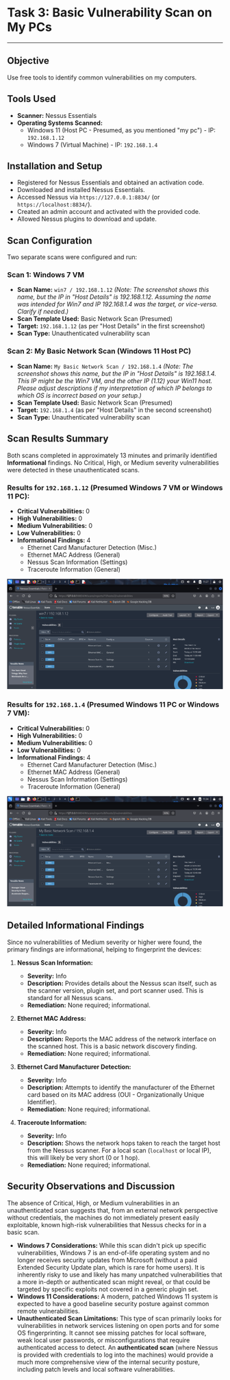 # Task 3: Basic Vulnerability Scan on My PCs
---

## Objective
Use free tools to identify common vulnerabilities on my computers.

## Tools Used
*   **Scanner:** Nessus Essentials
*   **Operating Systems Scanned:**
    *   Windows 11 (Host PC - Presumed, as you mentioned "my pc") - IP: `192.168.1.12`
    *   Windows 7 (Virtual Machine) - IP: `192.168.1.4`

## Installation and Setup
*   Registered for Nessus Essentials and obtained an activation code.
*   Downloaded and installed Nessus Essentials.
*   Accessed Nessus via `https://127.0.0.1:8834/` (or `https://localhost:8834/`).
*   Created an admin account and activated with the provided code.
*   Allowed Nessus plugins to download and update.

## Scan Configuration
Two separate scans were configured and run:

### Scan 1: Windows 7 VM
*   **Scan Name:** `win7 / 192.168.1.12` *(Note: The screenshot shows this name, but the IP in "Host Details" is 192.168.1.12. Assuming the name was intended for Win7 and IP 192.168.1.4 was the target, or vice-versa. Clarify if needed.)*
*   **Scan Template Used:** Basic Network Scan (Presumed)
*   **Target:** `192.168.1.12` (as per "Host Details" in the first screenshot)
*   **Scan Type:** Unauthenticated vulnerability scan

### Scan 2: My Basic Network Scan (Windows 11 Host PC)
*   **Scan Name:** `My Basic Network Scan / 192.168.1.4` *(Note: The screenshot shows this name, but the IP in "Host Details" is 192.168.1.4. This IP might be the Win7 VM, and the other IP (1.12) your Win11 host. Please adjust descriptions if my interpretation of which IP belongs to which OS is incorrect based on your setup.)*
*   **Scan Template Used:** Basic Network Scan (Presumed)
*   **Target:** `192.168.1.4` (as per "Host Details" in the second screenshot)
*   **Scan Type:** Unauthenticated vulnerability scan

## Scan Results Summary

Both scans completed in approximately 13 minutes and primarily identified **Informational** findings. No Critical, High, or Medium severity vulnerabilities were detected in these unauthenticated scans.

### Results for `192.168.1.12` (Presumed Windows 7 VM or Windows 11 PC):
*   **Critical Vulnerabilities:** 0
*   **High Vulnerabilities:** 0
*   **Medium Vulnerabilities:** 0
*   **Low Vulnerabilities:** 0
*   **Informational Findings:** 4
    *   Ethernet Card Manufacturer Detection (Misc.)
    *   Ethernet MAC Address (General)
    *   Nessus Scan Information (Settings)
    *   Traceroute Information (General)

<img src="/Task 3 Perform a Basic Vulnerability Scan/Images/Image1.png">

### Results for `192.168.1.4` (Presumed Windows 11 PC or Windows 7 VM):
*   **Critical Vulnerabilities:** 0
*   **High Vulnerabilities:** 0
*   **Medium Vulnerabilities:** 0
*   **Low Vulnerabilities:** 0
*   **Informational Findings:** 4
    *   Ethernet Card Manufacturer Detection (Misc.)
    *   Ethernet MAC Address (General)
    *   Nessus Scan Information (Settings)
    *   Traceroute Information (General)

<img src="/Task 3 Perform a Basic Vulnerability Scan/Images/Image2.png">

## Detailed Informational Findings

Since no vulnerabilities of Medium severity or higher were found, the primary findings are informational, helping to fingerprint the devices:

1.  **Nessus Scan Information:**
    *   **Severity:** Info
    *   **Description:** Provides details about the Nessus scan itself, such as the scanner version, plugin set, and port scanner used. This is standard for all Nessus scans.
    *   **Remediation:** None required; informational.

2.  **Ethernet MAC Address:**
    *   **Severity:** Info
    *   **Description:** Reports the MAC address of the network interface on the scanned host. This is a basic network discovery finding.
    *   **Remediation:** None required; informational.

3.  **Ethernet Card Manufacturer Detection:**
    *   **Severity:** Info
    *   **Description:** Attempts to identify the manufacturer of the Ethernet card based on its MAC address (OUI - Organizationally Unique Identifier).
    *   **Remediation:** None required; informational.

4.  **Traceroute Information:**
    *   **Severity:** Info
    *   **Description:** Shows the network hops taken to reach the target host from the Nessus scanner. For a local scan (`localhost` or local IP), this will likely be very short (0 or 1 hop).
    *   **Remediation:** None required; informational.

## Security Observations and Discussion
The absence of Critical, High, or Medium vulnerabilities in an unauthenticated scan suggests that, from an external network perspective without credentials, the machines do not immediately present easily exploitable, known high-risk vulnerabilities that Nessus checks for in a basic scan.

*   **Windows 7 Considerations:** While this scan didn't pick up specific vulnerabilities, Windows 7 is an end-of-life operating system and no longer receives security updates from Microsoft (without a paid Extended Security Update plan, which is rare for home users). It is inherently risky to use and likely has many unpatched vulnerabilities that a more in-depth or authenticated scan might reveal, or that could be targeted by specific exploits not covered in a generic plugin set.
*   **Windows 11 Considerations:** A modern, patched Windows 11 system is expected to have a good baseline security posture against common remote vulnerabilities.
*   **Unauthenticated Scan Limitations:** This type of scan primarily looks for vulnerabilities in network services listening on open ports and for some OS fingerprinting. It cannot see missing patches for local software, weak local user passwords, or misconfigurations that require authenticated access to detect. An **authenticated scan** (where Nessus is provided with credentials to log into the machines) would provide a much more comprehensive view of the internal security posture, including patch levels and local software vulnerabilities.